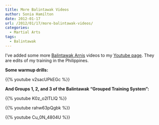 ```yaml
---
title: More Balintawak Videos
author: Sonia Hamilton
date: 2012-01-17
url: /2012/01/17/more-balintawak-videos/
categories:
  - Martial Arts
tags:
  - Balintawak
---
```

I&#8217;ve added some more [Balintawak Arnis][1] videos to my [Youtube page][2]. They are edits of my training in the Philippines.

<!--more-->

**Some warmup drills:**

{{% youtube v2sacUPkEGc %}}

**And Groups 1, 2, and 3 of the Balintawak &#8220;Grouped Training System&#8221;:**

{{% youtube K0z_o2lTLlQ %}}

{{% youtube rahw63pQgbk %}}

{{% youtube Cu_0N_4804U %}}

 [1]: http://en.wikipedia.org/wiki/Balintawak_Eskrima
 [2]: http://www.youtube.com/user/savannacat
